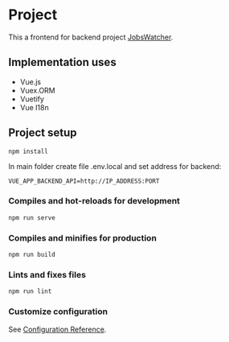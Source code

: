 # Project

This a frontend for backend project [JobsWatcher](https://github.com/Cassiopeja/JobsWatcher).

## Implementation uses

- Vue.js
- Vuex.ORM
- Vuetify
- Vue I18n

## Project setup
```
npm install
```

In main folder create file .env.local and set address for backend:
```
VUE_APP_BACKEND_API=http://IP_ADDRESS:PORT
```

### Compiles and hot-reloads for development
```
npm run serve
```

### Compiles and minifies for production
```
npm run build
```

### Lints and fixes files
```
npm run lint
```

### Customize configuration
See [Configuration Reference](https://cli.vuejs.org/config/).
